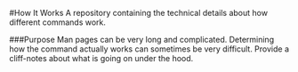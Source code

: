 #How It Works
A repository containing the technical details about how different commands work.

###Purpose
Man pages can be very long and complicated. Determining how the command actually works can sometimes be very difficult. Provide a cliff-notes about what is going on under the hood.
